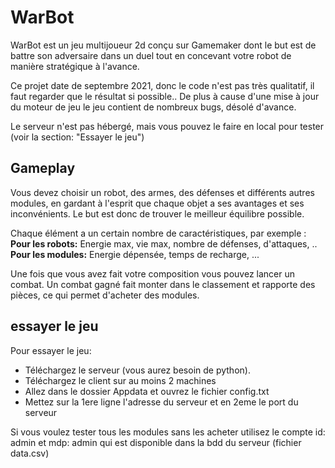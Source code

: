 # WarBot
WarBot est un jeu multijoueur 2d conçu sur Gamemaker dont le but est de battre son adversaire dans un duel tout en concevant votre robot de manière stratégique à l'avance.

Ce projet date de septembre 2021, donc le code n'est pas très qualitatif, il faut regarder que le résultat si possible..
De plus à cause d'une mise à jour du moteur de jeu le jeu contient de nombreux bugs, désolé d'avance.

Le serveur n'est pas hébergé, mais vous pouvez le faire en local pour tester (voir la section: "Essayer le jeu")

## Gameplay 

Vous devez choisir un robot, des armes, des défenses et différents autres modules, en gardant à l'esprit que chaque objet a ses avantages et ses inconvénients.
Le but est donc de trouver le meilleur équilibre possible.

Chaque élément a un certain nombre de caractéristiques, par exemple : 
**Pour les robots:** Energie max, vie max, nombre de défenses, d'attaques, ..
**Pour les modules:** Energie dépensée, temps de recharge, ...

Une fois que vous avez fait votre composition vous pouvez lancer un combat.
Un combat gagné fait monter dans le classement et rapporte des pièces, ce qui permet d'acheter des modules.

## essayer le jeu

Pour essayer le jeu:
- Téléchargez le serveur (vous aurez besoin de python).
- Téléchargez le client sur au moins 2 machines
- Allez dans le dossier Appdata et ouvrez le fichier config.txt
- Mettez sur la 1ere ligne l'adresse du serveur et en 2eme le port du serveur

Si vous voulez tester tous les modules sans les acheter utilisez le compte id: admin et mdp: admin
qui est disponible dans la bdd du serveur (fichier data.csv)
